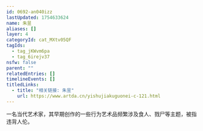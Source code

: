 ```yaml
---
id: 0692-an040izz
lastUpdated: 1754633624
name: 朱昱
aliases: []
layer: 4
categoryId: cat_MXtv05QF
tagIds:
  - tag_jKWvm6pa
  - tag_6irejv37
nsfw: false
parent: ""
relatedEntries: []
timelineEvents: []
titledLinks:
  - title: "相关链接: 朱昱"
    url: https://www.artda.cn/yishujiakuguonei-c-121.html
---
```


一名当代艺术家，其早期创作的一些行为艺术品频繁涉及食人、戮尸等主题，被指违背人伦。